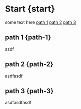 # Start {start}

some text here
[path 1](path-1)
[path 2](path-2)
[path 3](path-3)

## path 1 {path-1}

asdf

## path 2 {path-2}

asdfasdf

## path 3 {path-3}

asdfasdfasdf
